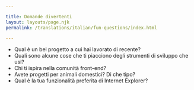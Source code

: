 ```yaml
---

title: Domande divertenti
layout: layouts/page.njk
permalink: /translations/italian/fun-questions/index.html

---
```


*   Qual è un bel progetto a cui hai lavorato di recente?
*   Quali sono alcune cose che ti piacciono degli strumenti di sviluppo che usi?
*   Chi ti ispira nella comunità front-end?
*   Avete progetti per animali domestici? Di che tipo?
*   Qual è la tua funzionalità preferita di Internet Explorer?
